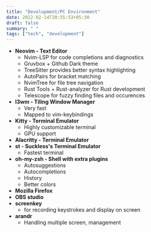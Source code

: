 ```yaml
---
title: "Development/PC Environment"
date: 2022-02-14T20:55:53+05:30
draft: false
summary: " "
tags: ["tech", "development"]
---
```


- **Neovim - Text Editor**
	- Nvim-LSP for code completions and diagnostics
	- Gruvbox + Github Dark theme
	- TreeSitter provides better syntax highlighting
	- AutoPairs for bracket matching
	- NvimTree for file tree navigation
	- Rust Tools + Rust-analyzer for Rust development
	- Telescope for fuzzy finding files and occurences
- **I3wm - Tiling Window Manager**
	- Very fast
	- Mapped to vim-keybindings
- **Kitty - Terminal Emulator**
	- Highly customizable terminal
	- GPU support
- **Alacritty - Terminal Emulator**
- **st - Suckless's Terminal Emulator**
	- Fastest terminal
- **oh-my-zsh - Shell with extra plugins**
	- Autosuggestions
	- Autocompletions
	- History
	- Better colors
- **Mozilla Firefox**
- **OBS studio**
- **screenkey**
	- for recording keystrokes and display on screen
- **arandr**
	- Handling multiple screen, management
